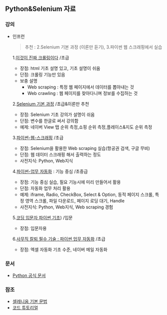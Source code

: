 ## Python&Selenium 자료

### 강의
- 인프런 

    > 추천 : 2.Selenium 기본 과정 (이론만 듣기), 3.파이썬 웹 스크래핑에서 실습

    1.[이것이 진짜 크롤링이다](https://www.inflearn.com/course/%ED%8C%8C%EC%9D%B4%EC%8D%AC-%ED%81%AC%EB%A1%A4%EB%A7%81-%EA%B8%B0%EC%B4%88/dashboard) /초급
    - 장점: html 기초 설명 있고, 기초 설명이 쉬움
    - 단점: 크롤링 기능만 있음

    * 보충 설명
        - Web scraping : 특정 웹 페이지에서 데이터를 뽑아내는 것
        - Web crawling : 웹 페이지를 찾아다니며 정보를 수집하는 것 

    2.[Selenium 기본 과정](https://www.inflearn.com/course/selenium-%EA%B8%B0%EB%B3%B8-%EA%B3%BC%EC%A0%95/dashboard) /초급&이론만 추천
    - 장점: Selenium 기초 강의가 설명이 쉬움
    - 단점: 변수를 한글로 써서 강의함
    - 예제: 네이버 View 탭 순위 측정,쇼핑 순위 측정,플레이스&지도 순위 측정

    3.[파이썬-웹-스크래핑](https://www.inflearn.com/course/%ED%8C%8C%EC%9D%B4%EC%8D%AC-%EC%9B%B9-%EC%8A%A4%ED%81%AC%EB%9E%98%ED%95%91/dashboard) /초급
    - 장점: Selenium을 활용한 Web scraping 실습(항공권 검색, 구글 무비)
    - 단점: 웹 데이터 스크래핑 해서 출력하는 정도
    - 사전지식: Python, Web지식

    4.[파이썬-업무 자동화](https://www.inflearn.com/course/%EB%82%98%EB%8F%84%EC%BD%94%EB%94%A9-%EC%97%85%EB%AC%B4%EC%9E%90%EB%8F%99%ED%99%94-%ED%8C%8C%EC%9D%B4%EC%8D%AC/dashboard)
 : 기능 중심 /초중급
    - 장점: 기능 중심 실습, 필요 기능시에 미리 만들어서 활용
    - 단점: 자동화 업무 처리 활용
    - 예제: iframe, Radio, CheckBox, Select & Option, 동적 페이지 스크롤, 특정 영역 스크롤, 파일 다운로드, 페이지 로딩 대기, Handle
    - 사전지식: Python, Web지식, Web scraping 경험

  5.[코딩 입문자 파이썬 기초](https://www.inflearn.com/course/%EC%BD%94%EB%94%A9-%EC%9E%85%EB%AC%B8%EC%9E%90-%ED%8C%8C%EC%9D%B4%EC%8D%AC-%EA%B8%B0%EC%B4%88)) /입문
    - 장점: 입문자용

  6.[사무직 칼퇴 필수 기술 : 파이썬 업무 자동화](https://www.inflearn.com/course/%ED%8C%8C%EC%9D%B4%EC%8D%AC-%EC%97%85%EB%AC%B4-%EC%9E%90%EB%8F%99%ED%99%94-%EA%B8%B0%EB%B3%B8%ED%8E%B8) /초급
    - 장점: 엑셀 자동화 기초 수준, 네이버 메일 자동화 

### 문서
- [Python 공식 문서](https://docs.python.org/ko/3.13/howto/argparse.html)

### 참조
- [셀레니움 기본 문법](https://m.blog.naver.com/swimmingsdesign/223034723268)
- [코드 튜토리얼](https://www.delftstack.com/)
